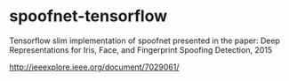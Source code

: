 # spoofnet-tensorflow
Tensorflow slim implementation of spoofnet presented in the paper: 
Deep Representations for Iris, Face, and Fingerprint Spoofing Detection, 2015

http://ieeexplore.ieee.org/document/7029061/
